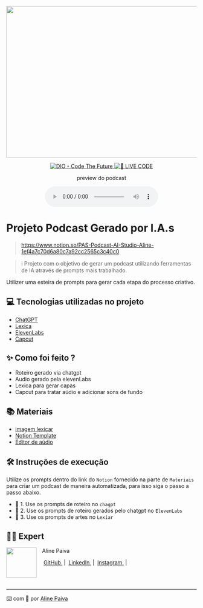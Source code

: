 <p align="center">
<img {
    src="./assets/123.webp"
    width="800" length="200" height="400"
}
/>
</p>

<p align="center">
<a href="https://dio.me/">
    <img
        src="https://img.shields.io/badge/DIO-Code_The_Future-28DA77?logo=youtube"
        alt="DIO - Code The Future">
</a>
<a href="https://dio.me/">
<img
    src="https://img.shields.io/badge/🔴_LIVE_CODE-FF5E72"
    alt="🔴 LIVE CODE">
    
</a>
</p>

<p align="center">
    preview do podcast
</p>

<div align="center">
    <audio src="output/0510.MP3" controls title="Podcast"></audio>
</div>

# Projeto Podcast Gerado por I.A.s

>https://www.notion.so/PAS-Podcast-AI-Studio-Aline-1ef4a7c70d6a80c7a92cc2565c3c40c0

 > ℹ️ Projeto com o objetivo de gerar um podcast utilizando ferramentas de IA através de prompts mais trabalhado.

Utilizer uma esteira de prompts para gerar cada etapa do processo criativo.

## 💻 Tecnologias utilizadas no projeto

- [ChatGPT](https://chat.openai.com/)
- [Lexica](https://lexica.art/?q=character+Gal%C3%A1xias)
- [ElevenLabs](https://beta.elevenlabs.io/)
- [Capcut](https://www.capcut.com/pt-br/)

## ✨ Como foi feito ?

- Roteiro gerado via chatgpt
- Audio gerado pela elevenLabs
- Lexica para gerar capas
- Capcut para tratar aúdio e adicionar sons de fundo

## 📚 Materiais

- [imagem lexicar]( )
- [Notion Template](https://helpful-jump-17b.notion.site/PAS-Podcast-AI-Studio-210489e15d7a4a73b743bb159e45d06f?pvs=4)
- [Editor de aúdio](https://www.capcut.com/editor?from_page=landing_page&__action_from=picture_V%C3%ADdeos%20profissionais%20em%20minutos,%20n%C3%A3o%20em%20horas.)


## 🛠️ Instruções de execução

Utilize os prompts dentro do link do `Notion` fornecido na parte de `Materiais` para criar um podcast de maneira automatizada, para isso siga o passo a passo abaixo.

- 🤖 1. Use os prompts de roteiro no `chagpt`
- 🤖 2. Use os prompts de roteiro gerados pelo chatgpt no  `ElevenLabs`
- 🤖 3. Use os prompts de artes no `Lexiar`

## 👨‍💻 Expert

<p>
    <img 
      align=left 
      margin=10 
      width=80 
      src="./assets/unnamed.jpg"
    />
    <p> &nbsp&nbsp&nbspAline Paiva<p>
    &nbsp&nbsp&nbsp
    <a 
        href="https://github.com/AlinePaiva150">
        GitHub
    </a>
    &nbsp;|&nbsp;
    <a 
        href="https://www.linkedin.com/in/aline-paiva-b6a787143">
        LinkedIn
    </a>
    &nbsp;|&nbsp;
    <a 
        href="https://www.instagram.com/Aline.arievilo.exe/">
        Instagram
    </a>
    &nbsp;|&nbsp;</p>
</p>
<br/><br/>
<p>

---

⌨️ com 💜 por [Aline Paiva](https://github.com/AlinePaiva150)
